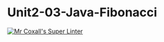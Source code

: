 # Unit2-03-Java-Fibonacci
[![Mr Coxall's Super Linter](https://github.com/ICS4U-Programming-Jedidiah-A/Unit2-03-Java-Fibonacci/workflows/Mr%20Coxall's%20Super%20Linter/badge.svg)](https://github.com/ICS4U-Programming-Jedidiah-A/Unit2-03-Java-Fibonacci/actions/)
